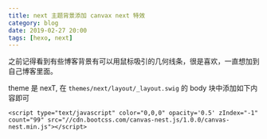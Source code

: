 ```yaml
---
title: next 主题背景添加 canvax next 特效
category: blog
date: 2019-02-27 20:00
tags: [hexo, next]
---
```


之前记得看到有些博客背景有可以用鼠标吸引的几何线条，很是喜欢，一直想加到自己博客里面。

theme 是 nexT, 在 `themes/next/layout/_layout.swig` 的 body 块中添加如下内容即可

```swig
<script type="text/javascript" color="0,0,0" opacity='0.5' zIndex="-1" count="99" src="//cdn.bootcss.com/canvas-nest.js/1.0.0/canvas-nest.min.js"></script>
```